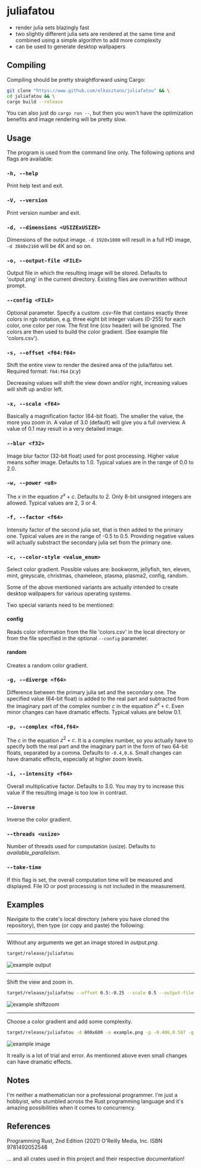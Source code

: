 # juliafatou

* render julia sets blazingly fast
* two slightly different julia sets are rendered at the same time and combined using a simple algorithm to add more complexity
* can be used to generate desktop wallpapers

## Compiling

Compiling should be pretty straightforward using Cargo:

~~~bash
git clone "https://www.github.com/elkasztano/juliafatou" && \
cd juliafatou && \
cargo build --release
~~~

You can also just do ``cargo run --``, but then you won't have the optimization benefits and image rendering will be pretty slow.

## Usage

The program is used from the command line only. The following options and flags are available:

### ``-h, --help``

Print help text and exit.

### ``-V, --version``

Print version number and exit.

### ``-d, --dimensions <USIZExUSIZE>``

Dimensions of the output image. ``-d 1920x1080`` will result in a full HD image, ``-d 3840x2160`` will be 4K and so on.

### ``-o, --output-file <FILE>``

Output file in which the resulting image will be stored. Defaults to 'output.png' in the current directory. Existing files are overwritten without prompt.

### ``--config <FILE>``

Optional parameter. Specify a custom .csv-file that contains exactly three colors in rgb notation, e.g. three eight bit integer values (0-255) for each color, one color per row. The first line (csv header) will be ignored. The colors are then used to build the color gradient. (See example file 'colors.csv').

### ``-s, --offset <f64:f64>``

Shift the entire view to render the desired area of the julia/fatou set. 
<br>Required format: ``f64:f64`` (x:y)

Decreasing values will shift the view down and/or right, increasing values will shift up and/or left.

### ``-x, --scale <f64>``

Basically a magnification factor (64-bit float). The smaller the value, the more you zoom in. A value of 3.0 (default) will give you a full overview. A value of 0.1 may result in a very detailed image.

### ``--blur <f32>``

Image blur factor (32-bit float) used for post processing. Higher value means softer image. Defaults to 1.0. Typical values are in the range of 0.0 to 2.0.

### ``-w, --power <u8>``

The $x$ in the equation $z^x + c$. Defaults to 2. Only 8-bit unsigned integers are allowed. Typical values are 2, 3 or 4.

### ``-f, --factor <f64>``

Intensity factor of the second julia set, that is then added to the primary one. Typical values are in the range of -0.5 to 0.5. Providing negative values will actually substract the secondary julia set from the primary one.

### ``-c, --color-style <value_enum>``

Select color gradient. Possible values are: bookworm, jellyfish, ten, eleven, mint, greyscale, christmas, chameleon, plasma, plasma2, config, random.

Some of the above mentioned variants are actually intended to create desktop wallpapers for various operating systems.

Two special variants need to be mentioned:

#### config

Reads color information from the file 'colors.csv' in the local directory or from the file specified in the optional ``--config`` parameter.

#### random

Creates a random color gradient.

### ``-g, --diverge <f64>``

Difference between the primary julia set and the secondary one. The specified value (64-bit float) is added to the real part and subtracted from the imaginary part of the complex number $c$ in the equation $z^x + c$. Even minor changes can have dramatic effects. Typical values are below 0.1.

### ``-p, --complex <f64,f64>``

The $c$ in the equation $z^2 + c$. It is a complex number, so you actually have to specify both the real part and the imaginary part in the form of two 64-bit floats, separated by a comma. Defaults to ``-0.4,0.6``. Small changes can have dramatic effects, especially at higher zoom levels.

### ``-i, --intensity <f64>``

Overall multiplicative factor. Defaults to 3.0. You may try to increase this value if the resulting image is too low in contrast.

### ``--inverse``

Inverse the color gradient.

### ``--threads <usize>``

Number of threads used for computation (usize). Defaults to <i>available_parallelism</i>.

### ``--take-time``

If this flag is set, the overall computation time will be measured and displayed. File IO or post processing is not included in the measurement.

## Examples

Navigate to the crate's local directory (where you have cloned the repository), then type (or copy and paste) the following:

<hr>

Without any arguments we get an image stored in <i>output.png</i>.

~~~bash
target/release/juliafatou
~~~

![example output](output.png)

<hr>

Shift the view and zoom in.

~~~bash
target/release/juliafatou --offset 0.5:-0.25 --scale 0.5 --output-file shiftzoom.png
~~~

![example shiftzoom](shiftzoom.png)

<hr>

Choose a color gradient and add some complexity.

~~~bash
target/release/juliafatou -d 800x600 -o example.png -p -0.486,0.587 -g 0.01 -f -0.2 -x 0.075 -w 3 --blur 0.5  -c plasma -s -0.78:-0.15
~~~

![example image](example.png)

It really is a lot of trial and error. As mentioned above even small changes can have dramatic effects.

## Notes

I'm neither a mathematician nor a professional programmer. I'm just a hobbyist, who stumbled across the Rust programming language and it's amazing possibilities when it comes to concurrency.

## References

Programming Rust, 2nd Edition (2021) O'Reilly Media, Inc. ISBN 9781492052548

... and all crates used in this project and their respective documentation!
